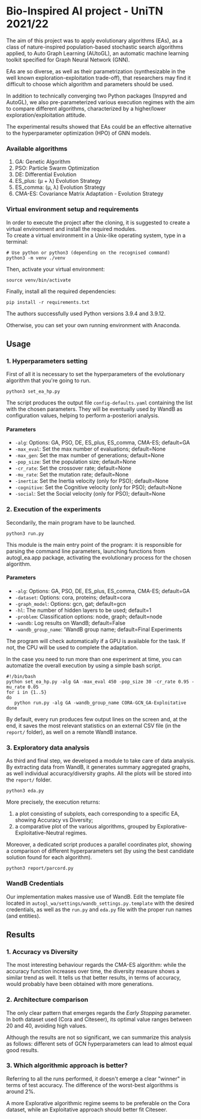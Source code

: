 # Bio-Inspired AI project - UniTN 2021/22

The aim of this project was to apply evolutionary algorithms (EAs), as a class of nature-inspired 
population-based stochastic search algorithms applied, to Auto Graph Learning (AUtoGL), an automatic machine 
learning toolkit specified for Graph Neural Network (GNN).

EAs are so diverse, as well as their parametrization (synthesizable in the well known exploration-exploitation 
trade-off), that researchers may find it difficult to choose which algorithm and parameters should be used.

In addition to technically converging two Python packages (Inspyred and AutoGL), we also pre-parameterized various 
execution regimes with the aim to compare different algorithms, characterized by a higher/lower exploration/exploitation 
attitude.

The experimental results showed that EAs could be an effective alternative to the hyperparameter optimization (HPO) of 
GNN models.

### Available algorithms

1. GA: Genetic Algorithm
2. PSO: Particle Swarm Optimization
3. DE: Differential Evolution
4. ES_plus: (μ + λ) Evolution Strategy
5. ES_comma: (μ, λ) Evolution Strategy
6. CMA-ES: Covariance Matrix Adaptation - Evolution Strategy

### Virtual environment setup and requirements

In order to execute the project after the cloning, it is suggested to create a virtual environment and install the 
required modules.  
To create a virtual environment in a Unix-like operating system, type in a terminal:

```
# Use python or python3 (depending on the recognised command)
python3 -m venv ./venv
```

Then, activate your virtual environment:

```
source venv/bin/activate
```

Finally, install all the required dependencies:

```
pip install -r requirements.txt
```

The authors successfully used Python versions 3.9.4 and 3.9.12.

Otherwise, you can set your own running environment with Anaconda.

## Usage

### 1. Hyperparameters setting

First of all it ìs necessary to set the hyperparameters of the evolutionary algorithm that you're going to run. 

```
python3 set_ea_hp.py
```

The script produces the output file `config-defaults.yaml` containing the list with the chosen parameters. They will be 
eventually used by WandB as configuration values, helping to perform a-posteriori analysis.

#### Parameters

* `-alg`: Options: GA, PSO, DE, ES_plus, ES_comma, CMA-ES; default=GA
* `-max_eval`: Set the max number of evaluations; default=None
* `-max_gen`: Set the max number of generations; default=None
* `-pop_size`: Set the population size; default=None
* `-cr_rate`: Set the crossover rate; default=None
* `-mu_rate`: Set the mutation rate; default=None
* `-inertia`: Set the Inertia velocity (only for PSO); default=None
* `-cognitive`: Set the Cognitive velocity (only for PSO); default=None
* `-social`: Set the Social velocity (only for PSO); default=None

### 2. Execution of the experiments

Secondarily, the main program have to be launched.

```
python3 run.py
```

This module is the main entry point of the program: it is responsible for parsing the command line parameters, launching
functions from autogl_ea.app package, activating the evolutionary process for the chosen algorithm.

#### Parameters

* `-alg`: Options: GA, PSO, DE, ES_plus, ES_comma, CMA-ES; default=GA
* `-dataset`: Options: cora, proteins; default=cora
* `-graph_model`: Options: gcn, gat; default=gcn
* `-hl`: The number of hidden layers to be used; default=1
* `-problem`: Classification options: node, graph; default=node
* `-wandb`: Log results on WandB; default=False
* `-wandb_group_name`: 'WandB group name; default=Final Experiments

The program will check automatically if a GPU is available for the task. If not, the CPU will be used to complete the 
adaptation.

In the case you need to run more than one experiment at time, you can automatize the overall execution by using a simple 
bash script.

```
#!/bin/bash
python set_ea_hp.py -alg GA -max_eval 450 -pop_size 30 -cr_rate 0.95 -mu_rate 0.05
for i in {1..5}
do
   python run.py -alg GA -wandb_group_name CORA-GCN_GA-Exploitative
done
```

By default, every run produces few output lines on the screen and, at the end, it saves the most relevant statistics on 
an external CSV file (in the `report/` folder), as well on a remote WandB instance.

### 3. Exploratory data analysis

As third and final step, we developed a module to take care of data analysis. By extracting data from WandB, it 
generates summary aggregated graphs, as well individual accuracy/diversity graphs. 
All the plots will be stored into the `report/` folder.

```
python3 eda.py
```

More precisely, the execution returns:
1. a plot consisting of subplots, each corresponding to a specific EA, showing Accuracy vs Diversity;
2. a comparative plot of the various algorithms, grouped by Explorative-Exploitative-Neutral regimes.

Moreover, a dedicated script produces a parallel coordinates plot, showing a comparison of different 
hyperparameters set (by using the best candidate solution found for each algorithm).

```
python3 report/parcord.py
```

### WandB Credentials

Our implementation makes massive use of WandB. Edit the template file located in `autogl_wa/settings/wandb_settings.py.template` 
with the desired credentials, as well as the `run.py` and `eda.py` file with the proper run names (and entities).

## Results

### 1. Accuracy vs Diversity

The most interesting behaviour regards the CMA-ES algorithm: while the accuracy function increases over time, 
the diversity measure shows a similar trend as well. It tells us that better results, in terms of accuracy, would
probably have been obtained with more generations.

### 2. Architecture comparison

The only clear pattern that emerges regards the *Early Stopping* parameter. In both dataset used (Cora and Citeseer), 
its optimal value ranges between 20 and 40, avoiding high values.

Although the results are not so significant, we can summarize this analysis as follows:
different sets of GCN hyperparameters can lead to almost equal good results.

### 3. Which algorithmic approach is better?

Referring to all the runs performed, it doesn't emerge a clear "winner" in terms of test accuracy.
The difference of the worst-best algorithms is around 2%.

A more Explorative algorithmic regime seems to be preferable on the Cora dataset, while an Exploitative approach should 
better fit Citeseer.